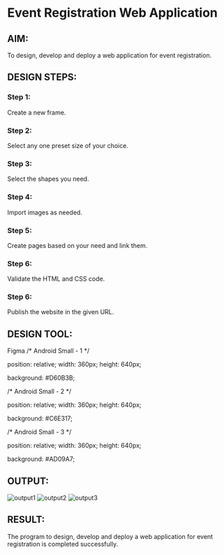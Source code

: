 # Event Registration Web Application

## AIM:
To design, develop and deploy a web application for event registration.

## DESIGN STEPS:

### Step 1:
Create a new frame.

### Step 2:
Select any one preset size of your choice.

### Step 3:
Select the shapes you need.

### Step 4:
Import images as needed.

### Step 5:
Create pages based on your need and link them.

### Step 6:

Validate the HTML and CSS code.

### Step 6:

Publish the website in the given URL.

## DESIGN TOOL:
Figma
/* Android Small - 1 */


position: relative;
width: 360px;
height: 640px;

background: #D60B3B;


/* Android Small - 2 */


position: relative;
width: 360px;
height: 640px;

background: #C6E317;


/* Android Small - 3 */


position: relative;
width: 360px;
height: 640px;

background: #AD09A7;


## OUTPUT:
![output1](output1)
![output2](output2)
![output3](output3)

## RESULT:
The program to design, develop and deploy a web application for event registration is completed successfully.
